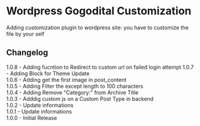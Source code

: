Wordpress Gogodital Customization
==============================

Adding customization plugin to wordpress site: you have to customize the file by your self

## Changelog

1.0.8 - Adding fucntion to Redirect to custom url on failed login attempt
1.0.7 - Adding Block for Theme Update  
1.0.6 - Adding get the first image in post_content  
1.0.5 - Adding Filter the except length to 100 characters  
1.0.4 - Adding Remove "Category:" from Archive Title  
1.0.3 - Adddig custom js on a Custom Post Type in backend  
1.0.2 - Update informations   
1.0.1 - Update informations    
1.0.0 - Initial Release
